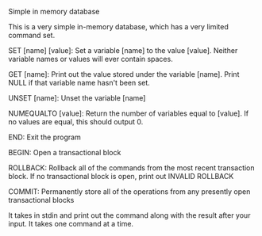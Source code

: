 Simple in memory database

This is a very simple in-memory database, which has a very limited command set.

SET [name] [value]: Set a variable [name] to the value [value]. Neither variable names or values will ever contain spaces.

GET [name]: Print out the value stored under the variable [name]. Print NULL if that variable name hasn't been set.

UNSET [name]: Unset the variable [name]

NUMEQUALTO [value]: Return the number of variables equal to [value]. If no values are equal, this should output 0.

END: Exit the program

BEGIN: Open a transactional block

ROLLBACK: Rollback all of the commands from the most recent transaction block. If no transactional block is open, print out INVALID ROLLBACK

COMMIT: Permanently store all of the operations from any presently open transactional blocks

It takes in stdin and print out the command along with the result after your input. It takes one command at a time.